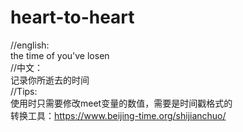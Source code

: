 # heart-to-heart
//english:<br>
the time of you've losen<br>
//中文：<br>
记录你所逝去的时间<br>
//Tips:<br>
使用时只需要修改meet变量的数值，需要是时间戳格式的<br>
转换工具：https://www.beijing-time.org/shijianchuo/<br>
